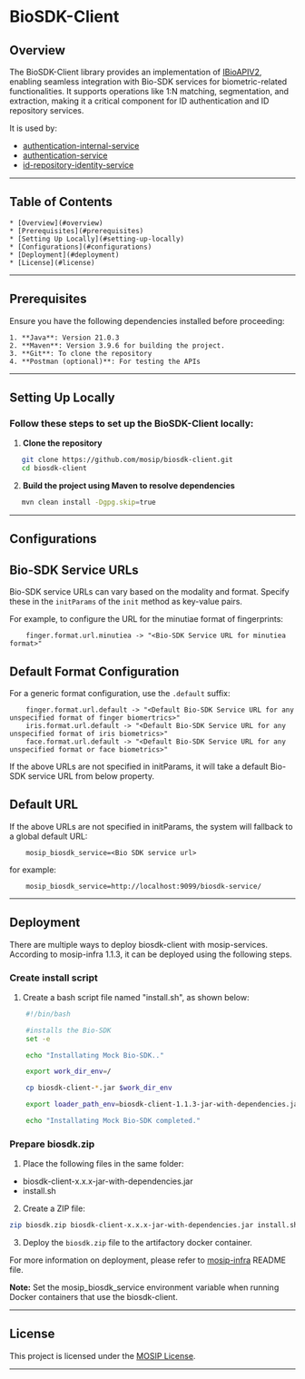 # BioSDK-Client

## Overview

The BioSDK-Client library provides an implementation of [IBioAPIV2](https://github.com/mosip/bio-utils/blob/master/kernel-biometrics-api/src/main/java/io/mosip/kernel/biometrics/spi/IBioApiV2.java), enabling seamless integration with Bio-SDK services for biometric-related functionalities. It supports operations like 1:N matching, segmentation, and extraction, making it a critical component for ID authentication and ID repository services.

It is used by:

* [authentication-internal-service](https://github.com/mosip/id-authentication/tree/master/authentication/authentication-internal-service)
* [authentication-service](https://github.com/mosip/id-authentication/tree/master/authentication/authentication-service)
* [id-repository-identity-service](https://github.com/mosip/id-repository/tree/master/id-repository)

---

## Table of Contents

	* [Overview](#overview)
	* [Prerequisites](#prerequisites)
	* [Setting Up Locally](#setting-up-locally)
	* [Configurations](#configurations)
	* [Deployment](#deployment)
	* [License](#license)

---

## Prerequisites

Ensure you have the following dependencies installed before proceeding:

	1. **Java**: Version 21.0.3
	2. **Maven**: Version 3.9.6 for building the project.
	3. **Git**: To clone the repository
	4. **Postman (optional)**: For testing the APIs

---

## Setting Up Locally

### Follow these steps to set up the BioSDK-Client locally:

1. **Clone the repository**

```bash
   git clone https://github.com/mosip/biosdk-client.git
   cd biosdk-client
```

2. **Build the project using Maven to resolve dependencies**

```bash
   mvn clean install -Dgpg.skip=true
```
---

## Configurations

## Bio-SDK Service URLs

Bio-SDK service URLs can vary based on the modality and format. Specify these in the `initParams` of the `init` method as key-value pairs.

For example, to configure the URL for the minutiae format of fingerprints:

```text
	finger.format.url.minutiea -> "<Bio-SDK Service URL for minutiea format>"
```

## Default Format Configuration

For a generic format configuration, use the `.default` suffix:

```text
	finger.format.url.default -> "<Default Bio-SDK Service URL for any unspecified format of finger biomertrics>"
	iris.format.url.default -> "<Default Bio-SDK Service URL for any unspecified format of iris biometrics>"
	face.format.url.default -> "<Default Bio-SDK Service URL for any unspecified format or face biometrics>"
```

If the above URLs are not specified in initParams, it will take a default Bio-SDK service URL from below property.


## Default URL


If the above URLs are not specified in initParams, the system will fallback to a global default URL:

```properties
	mosip_biosdk_service=<Bio SDK service url>
```

for example:

```properties
	mosip_biosdk_service=http://localhost:9099/biosdk-service/
```
---

## Deployment

There are multiple ways to deploy biosdk-client with mosip-services. According to mosip-infra 1.1.3, it can be deployed using the following steps.

### Create install script

1. Create a bash script file named "install.sh", as shown below:

```sh
	#!/bin/bash

	#installs the Bio-SDK
	set -e

	echo "Installating Mock Bio-SDK.."

	export work_dir_env=/

	cp biosdk-client-*.jar $work_dir_env

	export loader_path_env=biosdk-client-1.1.3-jar-with-dependencies.jar

	echo "Installating Mock Bio-SDK completed."
```

### Prepare biosdk.zip

1. Place the following files in the same folder:

  * biosdk-client-x.x.x-jar-with-dependencies.jar
  * install.sh

2.  Create a ZIP file:

```bash
zip biosdk.zip biosdk-client-x.x.x-jar-with-dependencies.jar install.sh
```

3. Deploy the `biosdk.zip` file to the artifactory docker container.


For more information on deployment, please refer to [mosip-infra](https://github.com/mosip/mosip-infra) README file.

**Note:** Set the mosip_biosdk_service environment variable when running Docker containers that use the biosdk-client.

---

## License

This project is licensed under the [MOSIP License](LICENSE).  

---

